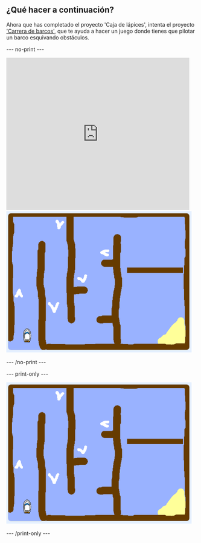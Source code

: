 ## ¿Qué hacer a continuación?

Ahora que has completado el proyecto 'Caja de lápices', intenta el proyecto [ 'Carrera de barcos'](https://projects.raspberrypi.org/en/projects/boat-race?utm_source=pathway&utm_medium=whatnext&utm_campaign=projects), que te ayuda a hacer un juego donde tienes que pilotar un barco esquivando obstáculos.

\--- no-print \---

<div class="scratch-preview">
  <iframe allowtransparency="true" width="485" height="402" src="https://scratch.mit.edu/projects/embed/276662533/?autostart=false" frameborder="0" scrolling="no"></iframe>
  <img src="images/boat_race_demo.png">
</div>

\--- /no-print \---

\--- print-only \---

![demo de carrera de barcos](images/boat_race_demo.png)

\--- /print-only \---